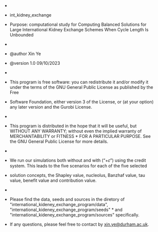 *
*    int_kidney_exchange
*    Purpose: computational study for Computing Balanced Solutions for Large International Kidney Exchange Schemes When Cycle Length Is Unbounded
*
*    @author Xin Ye
*    @version 1.0 09/10/2023
*
*    This program is free software: you can redistribute it and/or modify it under the terms of the GNU General Public License as published by the Free       
*    Software Foundation, either version 3 of the License, or (at your option) any later version and the Gurobi License.
*
*    This program is distributed in the hope that it will be useful, but WITHOUT ANY WARRANTY; without even the implied warranty of MERCHANTABILITY or FITNESS *    FOR A PARTICULAR PURPOSE. See the GNU  General Public License for more details.
*
*    We run our simulations both without and with (“+𝑐”) using the credit system. This leads to the five scenarios for each of the five selected
*    solution concepts, the Shapley value, nucleolus, Banzhaf value, tau value, benefit value and contribution value.
* 
*    Please find the data, seeds and sources in the diretory of "international_kideney_exchange_program/data", "international_kideney_exchange_program/seeds"  *    and "international_kideney_exchange_program/sources" specifically.

*    If any questions, please feel free to contact by xin.ye@durham.ac.uk.
